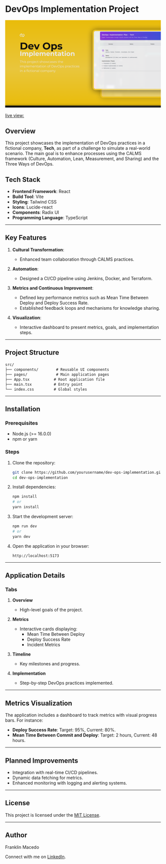 # DevOps Implementation Project

<a href="https://dev-ops-implementation.vercel.app">
<img src="dev-ops-implementation/src/assets/cover-dev-implements.png" />
</a>

[live view:](https://dev-ops-implementation.vercel.app)


## Overview


This project showcases the implementation of DevOps practices in a fictional company, **Tech**, as part of a challenge to simulate a real-world scenario. The main goal is to enhance processes using the CALMS framework (Culture, Automation, Lean, Measurement, and Sharing) and the Three Ways of DevOps.


## Tech Stack

- **Frontend Framework**: React
- **Build Tool**: Vite
- **Styling**: Tailwind CSS
- **Icons**: Lucide-react
- **Components**: Radix UI
- **Programming Language**: TypeScript

---

## Key Features

1. **Cultural Transformation**: 
   - Enhanced team collaboration through CALMS practices.

2. **Automation**:
   - Designed a CI/CD pipeline using Jenkins, Docker, and Terraform.

3. **Metrics and Continuous Improvement**:
   - Defined key performance metrics such as Mean Time Between Deploy and Deploy Success Rate.
   - Established feedback loops and mechanisms for knowledge sharing.

4. **Visualization**:
   - Interactive dashboard to present metrics, goals, and implementation steps.

---

## Project Structure

```plaintext
src/
├── components/        # Reusable UI components
├── pages/             # Main application pages
├── App.tsx           # Root application file
├── main.tsx          # Entry point
└── index.css         # Global styles
```

---

## Installation

### Prerequisites

- Node.js (>= 16.0.0)
- npm or yarn

### Steps

1. Clone the repository:

   ```bash
   git clone https://github.com/yourusername/dev-ops-implementation.git
   cd dev-ops-implementation
   ```

2. Install dependencies:

   ```bash
   npm install
   # or
   yarn install
   ```

3. Start the development server:

   ```bash
   npm run dev
   # or
   yarn dev
   ```

4. Open the application in your browser:

   ```
   http://localhost:5173
   ```

---

## Application Details

### Tabs

1. **Overview**
   - High-level goals of the project.

2. **Metrics**
   - Interactive cards displaying:
     - Mean Time Between Deploy
     - Deploy Success Rate
     - Incident Metrics

3. **Timeline**
   - Key milestones and progress.

4. **Implementation**
   - Step-by-step DevOps practices implemented.

---

## Metrics Visualization

The application includes a dashboard to track metrics with visual progress bars. For instance:

- **Deploy Success Rate**: Target: 95%, Current: 80%.
- **Mean Time Between Commit and Deploy**: Target: 2 hours, Current: 48 hours.

---

## Planned Improvements

- Integration with real-time CI/CD pipelines.
- Dynamic data fetching for metrics.
- Enhanced monitoring with logging and alerting systems.

---

## License

This project is licensed under the [MIT License](LICENSE).

---

## Author

Franklin Macedo

Connect with me on [LinkedIn](https://www.linkedin.com/in/franklin-macedo-dev/).
